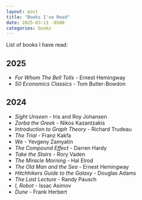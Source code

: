 ```yaml
---
layout: post
title: "Books I've Read"
date: 2025-03-11 -0500
categories: books
---
```


List of books I have read:


## 2025
- *For Whom The Bell Tolls* - Ernest Hemingway
- *50 Economics Classics* - Tom Butler-Bowdon



## 2024
- *Sight Unseen* - Iris and Roy Johansen
- *Zorba the Greek* - Nikos Kazantzakis
- *Introduction to Graph Theory* - Richard Trudeau
- *The Trial* - Franz Kakfa
- *We* - Yevgeny Zamyatin
- *The Compound Effect* - Darren Hardy
- *Take the Stairs* - Rory Vaden
- *The Miracle Morning* - Hal Elrod
- *The Old Man and the Sea* - Ernest Hemingway
- *Hitchhikers Guide to the Galaxy* - Douglas Adams
- *The Last Lecture* - Randy Pausch
- *I, Robot* - Issac Asimov
- *Dune* - Frank Herbert